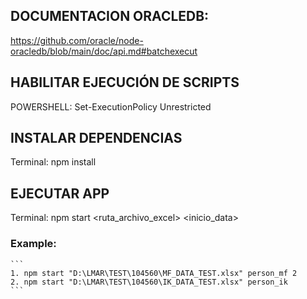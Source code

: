 ## DOCUMENTACION ORACLEDB:
https://github.com/oracle/node-oracledb/blob/main/doc/api.md#batchexecut


## HABILITAR EJECUCIÓN DE SCRIPTS
POWERSHELL: Set-ExecutionPolicy Unrestricted

## INSTALAR DEPENDENCIAS
Terminal: npm install
## EJECUTAR APP
Terminal: npm start <ruta_archivo_excel> <dominio> <inicio_data>

### Example: 
    ```
    1. npm start "D:\LMAR\TEST\104560\MF_DATA_TEST.xlsx" person_mf 2
    2. npm start "D:\LMAR\TEST\104560\IK_DATA_TEST.xlsx" person_ik
    ```